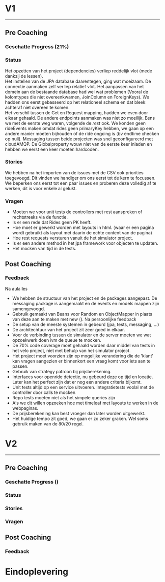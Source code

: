 # V1

---
## Pre Coaching
### Geschatte Progress (21%)
### Status
Het opzetten van het project (dependencies) verliep reddelijk vlot (mede dankzij de lessen).  
Het instellen van de JPA database daarentegen, ging wat moeizaam. De connectie aanmaken zelf verliep relatief vlot. Het aanpassen van het domein aan de bestaande database had wel wat problemen (Vooral de kolomtypes die niet overeenkwamen, JoinColumn en ForeignKeys). We hadden ons eerst gebasseerd op het relationeel schema en dat bleek achteraf niet overeen te komen.  
Het verschil tussen de Get en Request mapping, hadden we even door elkaar gehaald. De andere endpoints aanmaken was niet zo moeilijk. Eens we met de eerste weg waren, volgende de *rest* ook. We konden geen rideEvents maken omdat rides geen primaryKey hebben, we gaan op een andere manier moeten bijhouden of de ride ongoing is (bv endtime checken op null).
Messaging tussen beide projecten was snel geconfigureerd met cloudAMQP. De Globalproperty wouw niet van de eerste keer inladen en hebben we eerst een keer moeten hardcoden.  
### Stories
We hebben na het importen van de issues met de CSV ook priorities toegevoegd. Dit vinden we handiger om ons eerst tot de kern te focussen.   
We beperken ons eerst tot een paar issues en proberen deze volledig af te werken, dit is voor enkele al gelukt.    
### Vragen
- Moeten we voor unit tests de controllers met rest aanspreken of rechtstreeks via de functie.
- Is er een rede dat Rides geen PK heeft.
- Hoe moet er gewerkt worden met layouts in html. (waar er een pagina wordt gebruikt als layout met daarin de echte content van de pagina)
- Hoe rest requests versturen vanuit de het simulator project.
- Is er een andere method in het jpa framework voor objecten te updaten.
- Het mocken van tijd in de tests.
## Post Coaching
### Feedback
Na aula les
- We hebben de structuur van het project en de packages aangepast. De messaging package is aangemaakt en de events en models mappen zijn samengevoegd.
- Gebruik gemaakt van Beans voor Random en ObjectMapper in plaats van deze aan te maken met new ().
Na persoonlijke feedback
- De setup van de meeste systemen in gebeurd (jpa, tests, messaging, ...)
- De architechtuur van het project zit zeer goed in elkaar.
- Voor de verbinding tussen de simulator en de server moeten we wat opzoekwerk doen ivm de queue te mocken.
- De 70% code coverage moet gehaald worden daar middel van tests in het velo project, niet met behulp van het simulator project.
- Het project moet voorzien zijn op mogelijke verandering die de 'klant' kan vragen aangezien er binnenkort een vraag komt voor iets aan te passen.
- Gebruik van strategy patroon bij prijsberekening.
- Interfaces voor openride detectie, nu gebeurd deze op tijd en locatie. Later kan het perfect zijn dat er nog een andere criteria bijkomt.
- Unit tests altijd op een service uitvoeren. Integratietests voolal met de controller door calls te mocken.
- Repo tests moeten niet als het simpele queries zijn
- Als we dit willen opzoeken hoe met timeleaf met layouts te werken in de webpaginas.
- De prijsberekening kan best vroeger dan later worden uitgewerkt.
- Het huidige tempo zit goed, we gaan er zo zeker graken. Wel soms gebruik maken van de 80/20 regel.

# V2

---
## Pre Coaching
### Geschatte Progress ()
### Status
### Stories
### Vragen
## Post Coaching
### Feedback
# Eindoplevering
